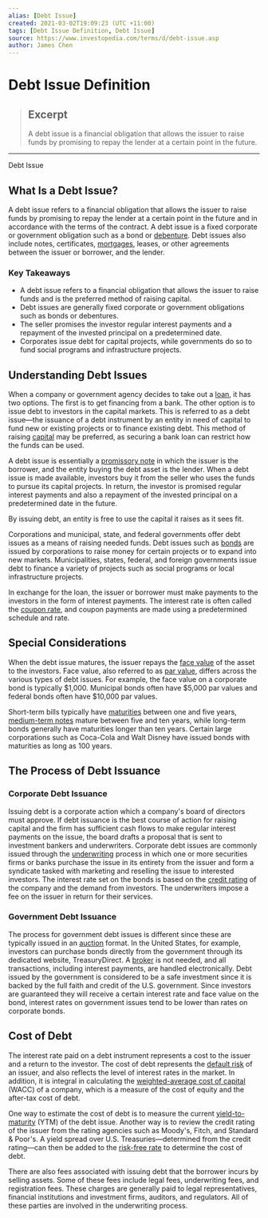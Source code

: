 ```yaml
---
alias: [Debt Issue]
created: 2021-03-02T19:09:23 (UTC +11:00)
tags: [Debt Issue Definition, Debt Issue]
source: https://www.investopedia.com/terms/d/debt-issue.asp
author: James Chen
---
```


# Debt Issue Definition

> ## Excerpt
> A debt issue is a financial obligation that allows the issuer to raise funds by promising to repay the lender at a certain point in the future.

---

Debt Issue
## What Is a Debt Issue?

A debt issue refers to a financial obligation that allows the issuer to raise funds by promising to repay the lender at a certain point in the future and in accordance with the terms of the contract. A debt issue is a fixed corporate or government obligation such as a bond or [debenture](https://www.investopedia.com/terms/d/debenture.asp). Debt issues also include notes, certificates, [mortgages](https://www.investopedia.com/terms/m/mortgage.asp), leases, or other agreements between the issuer or borrower, and the lender.

### Key Takeaways

-   A debt issue refers to a financial obligation that allows the issuer to raise funds and is the preferred method of raising capital.
-   Debt issues are generally fixed corporate or government obligations such as bonds or debentures.
-   The seller promises the investor regular interest payments and a repayment of the invested principal on a predetermined date.
-   Corporates issue debt for capital projects, while governments do so to fund social programs and infrastructure projects.

## Understanding Debt Issues

When a company or government agency decides to take out a [loan](https://www.investopedia.com/terms/l/loan.asp), it has two options. The first is to get financing from a bank. The other option is to issue debt to investors in the capital markets. This is referred to as a debt issue—the issuance of a debt instrument by an entity in need of capital to fund new or existing projects or to finance existing debt. This method of raising [capital](https://www.investopedia.com/terms/c/capital.asp) may be preferred, as securing a bank loan can restrict how the funds can be used.

A debt issue is essentially a [promissory note](https://www.investopedia.com/terms/p/promissorynote.asp) in which the issuer is the borrower, and the entity buying the debt asset is the lender. When a debt issue is made available, investors buy it from the seller who uses the funds to pursue its capital projects. In return, the investor is promised regular interest payments and also a repayment of the invested principal on a predetermined date in the future.

By issuing debt, an entity is free to use the capital it raises as it sees fit.

Corporations and municipal, state, and federal governments offer debt issues as a means of raising needed funds. Debt issues such as [bonds](https://www.investopedia.com/terms/b/bond.asp) are issued by corporations to raise money for certain projects or to expand into new markets. Municipalities, states, federal, and foreign governments issue debt to finance a variety of projects such as social programs or local infrastructure projects.

In exchange for the loan, the issuer or borrower must make payments to the investors in the form of interest payments. The interest rate is often called the [coupon rate](https://www.investopedia.com/terms/c/coupon-rate.asp), and coupon payments are made using a predetermined schedule and rate.

## Special Considerations

When the debt issue matures, the issuer repays the [face value](https://www.investopedia.com/terms/f/facevalue.asp) of the asset to the investors. Face value, also referred to as [par value](https://www.investopedia.com/terms/p/parvalue.asp), differs across the various types of debt issues. For example, the face value on a corporate bond is typically $1,000. Municipal bonds often have $5,000 par values and federal bonds often have $10,000 par values.

Short-term bills typically have [maturities](https://www.investopedia.com/terms/m/maturity.asp) between one and five years, [medium-term notes](https://www.investopedia.com/terms/m/mtn.asp) mature between five and ten years, while long-term bonds generally have maturities longer than ten years. Certain large corporations such as Coca-Cola and Walt Disney have issued bonds with maturities as long as 100 years.

## The Process of Debt Issuance

### Corporate Debt Issuance

Issuing debt is a corporate action which a company's board of directors must approve. If debt issuance is the best course of action for raising capital and the firm has sufficient cash flows to make regular interest payments on the issue, the board drafts a proposal that is sent to investment bankers and underwriters. Corporate debt issues are commonly issued through the [underwriting](https://www.investopedia.com/terms/u/underwriting.asp) process in which one or more securities firms or banks purchase the issue in its entirety from the issuer and form a syndicate tasked with marketing and reselling the issue to interested investors. The interest rate set on the bonds is based on the [credit rating](https://www.investopedia.com/terms/c/creditrating.asp) of the company and the demand from investors. The underwriters impose a fee on the issuer in return for their services.

### Government Debt Issuance

The process for government debt issues is different since these are typically issued in an [auction](https://www.investopedia.com/terms/d/dutchauction.asp) format. In the United States, for example, investors can purchase bonds directly from the government through its dedicated website, TreasuryDirect. A [broker](https://www.investopedia.com/terms/b/broker.asp) is not needed, and all transactions, including interest payments, are handled electronically. Debt issued by the government is considered to be a safe investment since it is backed by the full faith and credit of the U.S. government. Since investors are guaranteed they will receive a certain interest rate and face value on the bond, interest rates on government issues tend to be lower than rates on corporate bonds.

## Cost of Debt

The interest rate paid on a debt instrument represents a cost to the issuer and a return to the investor. The cost of debt represents the [default risk](https://www.investopedia.com/terms/d/defaultrisk.asp) of an issuer, and also reflects the level of interest rates in the market. In addition, it is integral in calculating the [weighted-average cost of capital](https://www.investopedia.com/terms/w/wacc.asp) (WACC) of a company, which is a measure of the cost of equity and the after-tax cost of debt.

One way to estimate the cost of debt is to measure the current [yield-to-maturity](https://www.investopedia.com/terms/y/yieldtomaturity.asp) (YTM) of the debt issue. Another way is to review the credit rating of the issuer from the rating agencies such as Moody's, Fitch, and Standard & Poor's. A yield spread over U.S. Treasuries—determined from the credit rating—can then be added to the [risk-free rate](https://www.investopedia.com/terms/r/risk-freerate.asp) to determine the cost of debt.

There are also fees associated with issuing debt that the borrower incurs by selling assets. Some of these fees include legal fees, underwriting fees, and registration fees. These charges are generally paid to legal representatives, financial institutions and investment firms, auditors, and regulators. All of these parties are involved in the underwriting process.
